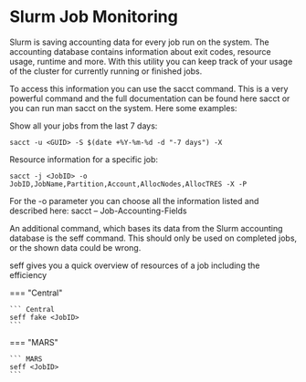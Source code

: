 # Slurm Job Monitoring
Slurm is saving accounting data for every job run on the system. The accounting database contains information about exit codes, resource usage, runtime and more. With this utility you can keep track of your usage of the cluster for currently running or finished jobs.

To access this information you can use the sacct command. This is a very powerful command and the full documentation can be found here sacct or you can run man sacct on the system. Here some examples:

Show all your jobs from the last 7 days:

```
sacct -u <GUID> -S $(date +%Y-%m-%d -d "-7 days") -X
```

Resource information for a specific job:

```
sacct -j <JobID> -o JobID,JobName,Partition,Account,AllocNodes,AllocTRES -X -P
```

For the -o parameter you can choose all the information listed and described here: sacct – Job-Accounting-Fields

An additional command, which bases its data from the Slurm accounting database is the seff command. This should only be used on completed jobs, or the shown data could be wrong.

seff gives you a quick overview of resources of a job including the efficiency

=== "Central"

    ``` Central
    seff fake <JobID>
    ```

=== "MARS"
    
    ``` MARS
    seff <JobID>
    ```
